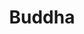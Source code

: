 --- 
title: "Buddha"
publishdate: "2019-8-14T16:48:46+02:00"
src: "https://365manga.net/manga/buddha"
image: "https://data.365manga.net/images/thumbnails/6557-buddha.jpg"
description: "The complete biography of Buddha, as seen by Osamu Tezuka. Received the Bungei Shunju Manga Award in 1975 and ended in 1984. The manga Buddha is fiction with many characters who represent various life morals. Example Chapra and his mother show the love of a mother to a son."
---